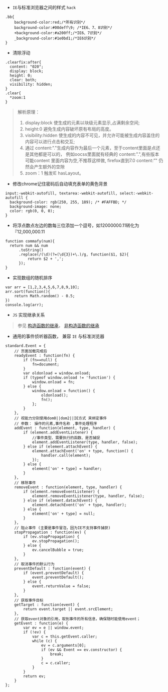 - `IE`与标准浏览器之间的样式 `hack`

```
.bb{
    background-color:red;/*所有识别*/
    background-color:#00deff\9; /*IE6、7、8识别*/
    +background-color:#a200ff;/*IE6、7识别*/
    _background-color:#1e0bd1;/*IE6识别*/
}
```

- 清除浮动
```
.clearfix:after{
  content: "020"; 
  display: block; 
  height: 0; 
  clear: both; 
  visibility: hidden;  
}
.clear{
  *zoom:1
}
```

>解析原理：
>1. display:block 使生成的元素以块级元素显示,占满剩余空间; 
>2. height:0 避免生成内容破坏原有布局的高度。
>3. visibility:hidden 使生成的内容不可见，并允许可能被生成内容盖住的内容可以进行点击和交互;
>4. 通过 content:"."生成内容作为最后一个元素，至于content里面是点还是其他都是可以的，
例如oocss里面就有经典的 content:".",有些版本可能content 里面内容为空,不推荐这样做,
firefox直到7.0 content:”" 仍然会产生额外的空隙
>5. zoom：1 触发IE hasLayout。


- 修改chrome记住密码后自动填充表单的黄色背景
```
input:-webkit-autofill, textarea:-webkit-autofill, select:-webkit-autofill {
  background-color: rgb(250, 255, 189); /* #FAFFBD; */
  background-image: none;
  color: rgb(0, 0, 0);
}
```

- 将浮点数点左边的数每三位添加一个逗号，如12000000.11转化为『12,000,000.11
```
function commafy(num){
  return num && num
      .toString()
      .replace(/(\d)(?=(\d{3})+\.)/g, function($1, $2){
          return $2 + ',';
      });
}
```

- 实现数组的随机排序
```
var arr = [1,2,3,4,5,6,7,8,9,10];
arr.sort(function(){
    return Math.random() - 0.5;
})
console.log(arr);
```

- `JS` 实现继承关系

>参见 [构造函数的继承](http://www.ruanyifeng.com/blog/2010/05/object-oriented_javascript_inheritance.html)，
[非构造函数的继承](http://www.ruanyifeng.com/blog/2010/05/object-oriented_javascript_inheritance_continued.html)

- 通用的事件侦听器函数， 兼容 `IE` 与标准浏览器
```
standard.Event = {
    // 页面加载完成后
    readyEvent : function(fn) {
        if (fn==null) {
            fn=document;
        }
        var oldonload = window.onload;
        if (typeof window.onload != 'function') {
            window.onload = fn;
        } else {
            window.onload = function() {
                oldonload();
                fn();
            };
        }
    },
    // 视能力分别使用dom0||dom2||IE方式 来绑定事件
    // 参数： 操作的元素,事件名称 ,事件处理程序
    addEvent : function(element, type, handler) {
        if (element.addEventListener) {
            //事件类型、需要执行的函数、是否捕捉
            element.addEventListener(type, handler, false);
        } else if (element.attachEvent) {
            element.attachEvent('on' + type, function() {
                handler.call(element);
            });
        } else {
            element['on' + type] = handler;
        }
    },
    // 移除事件
    removeEvent : function(element, type, handler) {
        if (element.removeEventListener) {
            element.removeEventListener(type, handler, false);
        } else if (element.datachEvent) {
            element.detachEvent('on' + type, handler);
        } else {
            element['on' + type] = null;
        }
    },
    // 阻止事件 (主要是事件冒泡，因为IE不支持事件捕获)
    stopPropagation : function(ev) {
        if (ev.stopPropagation) {
            ev.stopPropagation();
        } else {
            ev.cancelBubble = true;
        }
    },
    // 取消事件的默认行为
    preventDefault : function(event) {
        if (event.preventDefault) {
            event.preventDefault();
        } else {
            event.returnValue = false;
        }
    },
    // 获取事件目标
    getTarget : function(event) {
        return event.target || event.srcElement;
    },
    // 获取event对象的引用，取到事件的所有信息，确保随时能使用event；
    getEvent : function(e) {
        var ev = e || window.event;
        if (!ev) {
            var c = this.getEvent.caller;
            while (c) {
                ev = c.arguments[0];
                if (ev && Event == ev.constructor) {
                    break;
                }
                c = c.caller;
            }
        }
        return ev;
    }
};
```
